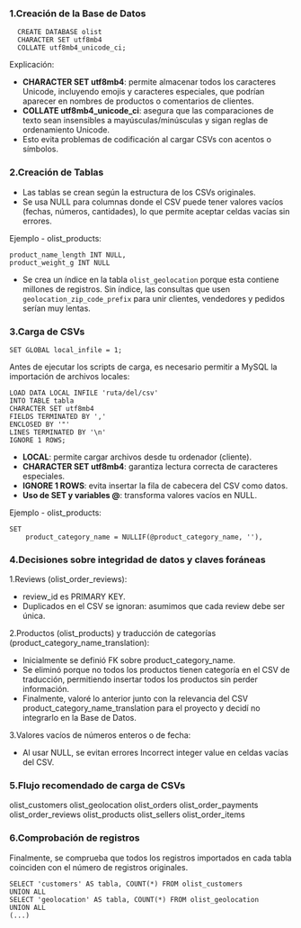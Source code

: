 ### 1.Creación de la Base de Datos

```
  CREATE DATABASE olist
  CHARACTER SET utf8mb4
  COLLATE utf8mb4_unicode_ci;
```

Explicación:
- **CHARACTER SET utf8mb4**: permite almacenar todos los caracteres Unicode, incluyendo emojis y caracteres especiales, que podrían aparecer en nombres de productos o comentarios de clientes.
- **COLLATE utf8mb4_unicode_ci**: asegura que las comparaciones de texto sean insensibles a mayúsculas/minúsculas y sigan reglas de ordenamiento Unicode.
- Esto evita problemas de codificación al cargar CSVs con acentos o símbolos.


### 2.Creación de Tablas

- Las tablas se crean según la estructura de los CSVs originales.
- Se usa NULL para columnas donde el CSV puede tener valores vacíos (fechas, números, cantidades), lo que permite aceptar celdas vacías sin errores.

Ejemplo - olist_products:

```
product_name_length INT NULL,
product_weight_g INT NULL
```
- Se crea un índice en la tabla `olist_geolocation` porque esta contiene millones de registros. Sin índice, las consultas que usen `geolocation_zip_code_prefix` para unir clientes, vendedores y pedidos serían muy lentas.  

### 3.Carga de CSVs

```
SET GLOBAL local_infile = 1;
```

Antes de ejecutar los scripts de carga, es necesario permitir a MySQL la importación de archivos locales:

```
LOAD DATA LOCAL INFILE 'ruta/del/csv'
INTO TABLE tabla
CHARACTER SET utf8mb4
FIELDS TERMINATED BY ',' 
ENCLOSED BY '"'
LINES TERMINATED BY '\n'
IGNORE 1 ROWS;
```

- **LOCAL**: permite cargar archivos desde tu ordenador (cliente).
- **CHARACTER SET utf8mb4**: garantiza lectura correcta de caracteres especiales.
- **IGNORE 1 ROWS**: evita insertar la fila de cabecera del CSV como datos.
- **Uso de SET y variables @**: transforma valores vacíos en NULL.

Ejemplo - olist_products:

```
SET 
    product_category_name = NULLIF(@product_category_name, ''),
```

### 4.Decisiones sobre integridad de datos y claves foráneas

1.Reviews (olist_order_reviews):
- review_id es PRIMARY KEY.
- Duplicados en el CSV se ignoran: asumimos que cada review debe ser única.

2.Productos (olist_products) y traducción de categorías (product_category_name_translation):
- Inicialmente se definió FK sobre product_category_name.
- Se eliminó porque no todos los productos tienen categoría en el CSV de traducción, permitiendo insertar todos los productos sin perder información.
- Finalmente, valoré lo anterior junto con la relevancia del CSV product_category_name_translation para el proyecto y decidí no integrarlo en la Base de Datos.

3.Valores vacíos de números enteros o de fecha:
- Al usar NULL, se evitan errores Incorrect integer value en celdas vacías del CSV.


### 5.Flujo recomendado de carga de CSVs

olist_customers
olist_geolocation
olist_orders
olist_order_payments
olist_order_reviews
olist_products
olist_sellers
olist_order_items

### 6.Comprobación de registros

Finalmente, se comprueba que todos los registros importados en cada tabla coinciden con el número de registros originales.

```
SELECT 'customers' AS tabla, COUNT(*) FROM olist_customers
UNION ALL
SELECT 'geolocation' AS tabla, COUNT(*) FROM olist_geolocation
UNION ALL
(...)
```
